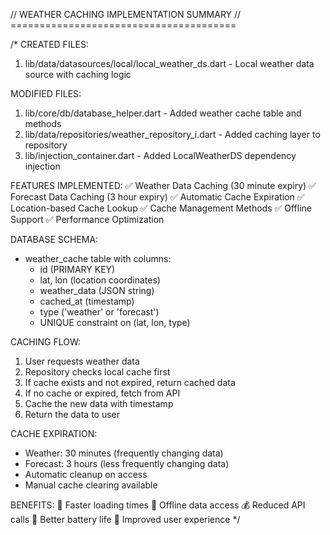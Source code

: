// WEATHER CACHING IMPLEMENTATION SUMMARY
// =======================================

/*
CREATED FILES:
1. lib/data/datasources/local/local_weather_ds.dart - Local weather data source with caching logic

MODIFIED FILES:
1. lib/core/db/database_helper.dart - Added weather cache table and methods
2. lib/data/repositories/weather_repository_i.dart - Added caching layer to repository
3. lib/injection_container.dart - Added LocalWeatherDS dependency injection

FEATURES IMPLEMENTED:
✅ Weather Data Caching (30 minute expiry)
✅ Forecast Data Caching (3 hour expiry)
✅ Automatic Cache Expiration
✅ Location-based Cache Lookup
✅ Cache Management Methods
✅ Offline Support
✅ Performance Optimization

DATABASE SCHEMA:
- weather_cache table with columns:
  * id (PRIMARY KEY)
  * lat, lon (location coordinates)
  * weather_data (JSON string)
  * cached_at (timestamp)
  * type ('weather' or 'forecast')
  * UNIQUE constraint on (lat, lon, type)

CACHING FLOW:
1. User requests weather data
2. Repository checks local cache first
3. If cache exists and not expired, return cached data
4. If no cache or expired, fetch from API
5. Cache the new data with timestamp
6. Return the data to user

CACHE EXPIRATION:
- Weather: 30 minutes (frequently changing data)
- Forecast: 3 hours (less frequently changing data)
- Automatic cleanup on access
- Manual cache clearing available

BENEFITS:
🚀 Faster loading times
📱 Offline data access
💰 Reduced API calls
🔋 Better battery life
📡 Improved user experience
*/

